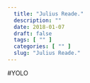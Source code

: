 ```yaml
---
  title: "Julius Reade."
  description: ""
  date: 2018-01-07
  draft: false
  tags: [ "" ]
  categories: [ "" ]
  slug: "Julius Reade."
---
```


#YOLO